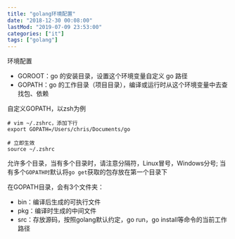 ```yaml
---
title: "golang环境配置"
date: "2018-12-30 00:08:00"
lastMod: "2019-07-09 23:53:00"
categories: ["it"]
tags: ["golang"]
---
```


环境配置

- GOROOT：go 的安装目录，设置这个环境变量自定义 go 路径
- GOPATH：go 的工作目录（项目目录），编译或运行时从这个环境变量中去查找包、依赖

自定义GOPATH，以zsh为例

```shell
# vim ~/.zshrc，添加下行
export GOPATH=/Users/chris/Documents/go

# 立即生效
source ~/.zshrc
```

允许多个目录，当有多个目录时，请注意分隔符，Linux冒号，Windows分号; 当有多个`GOPATH时`默认将`go get`获取的包存放在第一个目录下 

在GOPATH目录，会有3个文件夹：

- bin：编译后生成的可执行文件
- pkg：编译时生成的中间文件
- src：存放源码，按照golang默认约定，go run，go install等命令的当前工作路径
